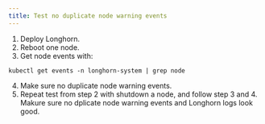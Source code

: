 ```yaml
---
title: Test no duplicate node warning events
---
```


1. Deploy Longhorn.
2. Reboot one node.
3. Get node events with:
```
kubectl get events -n longhorn-system | grep node
```
4. Make sure no duplicate node warning events.
5. Repeat test from step 2 with shutdown a node, and follow step 3 and 4. Makure sure no dplicate node warning events and Longhorn logs look good.
